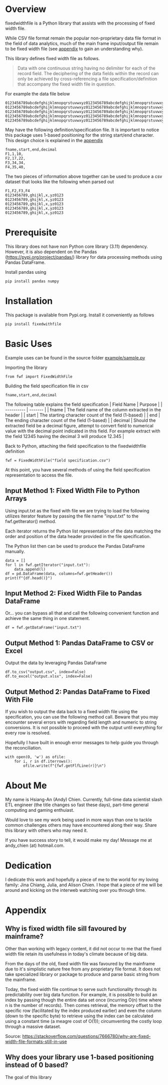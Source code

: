 # Overview
fixedwidthfile is a Python library that assists with the processing of fixed width file.

While CSV file format remain the popular non-proprietary data file format in the field of data analytics, much of the main frame input/output file remain to be fixed width file (see [appendix](#app-fll) to gain an understanding why). 

This library defines fixed width file as follows.
> Data with one continuous string having no delimiter for each of the record field. The deciphering of the data fields within the record can only be achieved by cross-referencing a file specification/definition that accompany the fixed width file in question.

For example the data file below
```
0123456789abcdefghijklmnopqrstuvwxyz0123456789abcdefghijklmnopqrstuvwxyz0123456789abcdefghijklmnopqrstuvwxyz
0123456789abcdefghijklmnopqrstuvwxyz0123456789abcdefghijklmnopqrstuvwxyz0123456789abcdefghijklmnopqrstuvwxyz
0123456789abcdefghijklmnopqrstuvwxyz0123456789abcdefghijklmnopqrstuvwxyz0123456789abcdefghijklmnopqrstuvwxyz
0123456789abcdefghijklmnopqrstuvwxyz0123456789abcdefghijklmnopqrstuvwxyz0123456789abcdefghijklmnopqrstuvwxyz
0123456789abcdefghijklmnopqrstuvwxyz0123456789abcdefghijklmnopqrstuvwxyz0123456789abcdefghijklmnopqrstuvwxyz
```

May have the following definition/specification file. It is important to notice this package uses 1-based positioning for the string start/end character. This design choice is explained in the [appendix](#app-1based)
```
fname,start,end,decimal
F1,1,10,
F2,17,22,
F3,34,34,
F4,35,40,
```

The two pieces of information above together can be used to produce a csv dataset that looks like the following when parsed out
```
F1,F2,F3,F4
0123456789,ghijkl,x,yz0123
0123456789,ghijkl,x,yz0123
0123456789,ghijkl,x,yz0123
0123456789,ghijkl,x,yz0123
0123456789,ghijkl,x,yz0123
```

# Prerequisite
This library does not have non Python core library (3.11) dependency. However, it is also dependent on the Pandas (https://pypi.org/project/pandas/) library for data processing methods using Pandas DataFrame.

Install pandas using
```
pip install pandas numpy
```

# Installation
This package is available from Pypi.org. Install it conveniently as follows
```
pip install fixedwithfile
```

# Basic Uses
Example uses can be found in the source folder [example/sample.py](example/sample.py)

Importing the library
```
from fwf import FixedWidthFile
```

Building the field specification file in csv
```
fname,start,end,decimal
```

The following table explains the field specification
| Field Name | Purpose |
| ---------- | ------- |
| fname      | The field name of the column extracted in the header |
| start      | The starting character count of the field (1-based) |
| end      | The ending character count of the field (1-based) |
| decimal      | Should the extracted field be a decimal figure, attempt to convert field to numerical value with the decimal point indicated in this field. For example extract with the field 12345 having the decimal 3 will produce 12.345 |

Back to Python, attaching the field specification to the fixedwidthfile definition
```
fwf = FixedWidthFile("field specification.csv")
```

At this point, you have several methods of using the field specification representation to access the file.

## Input Method 1: Fixed Width File to Python Arrays
Using input.txt as the fixed with file we are trying to load the following utilizes iterator feature by passing the file name "input.txt" to the fwf.getIterator() method. 

Each iterator returns the Python list representation of the data matching the order and position of the data header provided in the file specification.

The Python list then can be used to produce the Pandas DataFrame manually.
```
data = []
for l in fwf.getIterator("input.txt"):
    data.append(l)
df = pd.DataFrame(data, columns=fwf.getHeader())
print(f"{df.head()}")
```

## Input Method 2: Fixed Width File to Pandas DataFrame
Or... you can bypass all that and call the following convenient function and achieve the same thing in one statement.
```
df = fwf.getDataFrame("input.txt")
```

## Output Method 1: Pandas DataFrame to CSV or Excel
Output the data by leveraging Pandas DataFrame
```
df.to_csv("output.csv", index=False)
df.to_excel("output.xlsx", index=False)
```
## Output Method 2: Pandas DataFrame to Fixed With File
If you wish to output the data back to a fixed width file using the specification, you can use the following method call. Beware that you may encounter several errors with regarding field length and numeric to string conversions. It is not possible to proceed with the output until everything for every row is resolved.

Hopefully I have built in enough error messages to help guide you through the reconciliation.
```
with open(O, 'w') as ofile:
    for i, r in df.iterrows():
        ofile.write(f"{fwf.getFlfLine(r)}\n")
```
# About Me
My name is Hsiang-An (Andy) Chien. Currently, full-time data scientist slash ETL engineer (the title changes so fast these days), part-time general computing and gaming enthuiast.

Would love to see my work being used in more ways than one to tackle common challenges others may have encountered along their way. Share this library with others who may need it.

If you have success story to tell, it would make my day! Message me at andy_chien (at) hotmail.com.

# Dedication
I dedicate this work and hopefully a piece of me to the world for my loving family: Jina Chiang, Julia, and Alison Chien. I hope that a piece of me will be around and kicking on the interweb watching over you through time.

# Appendix
## Why is fixed width file sill favoured by mainframe?
<a name="app-fll"/>
Other than working with legacy content, it did not occur to me that the fixed width file retain its usefulness in today's climate because of big data.

From the days of the old, fixed width file was favoured by the mainframe due to it's simplistic nature free from any proprietary file format. It does not take specialized library or package to produce and parse basic string from the mainframe.

Today, the fixed width file continue to serve such functionality through its predictability over big data function. For example, it is possible to build an index by passing though the entire data set once (incurring O(n) time where n is the number of records). Then comes retrieval, the memory offset to the specific row (facilitated by the index produced earlier) and even the column (down to the specific byte) to retrieve using the index can be calculated using a constant time (a meagre cost of O(1)); circumventing the costly loop through a massive dataset.

Source: https://stackoverflow.com/questions/7666780/why-are-fixed-width-file-formats-still-in-use

## Why does your library use 1-based positioning instead of 0 based?
<a name="app-1based"/>
The goal of this library
